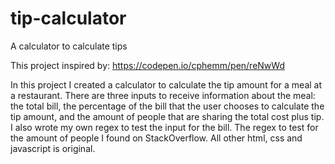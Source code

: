 # tip-calculator
 A calculator to calculate tips 

This project inspired by: https://codepen.io/cphemm/pen/reNwWd

In this project I created a calculator to calculate the tip amount for a meal at a restaurant. There are three inputs to receive information about the meal: the total bill, the percentage of the bill that the user chooses to calculate the tip amount, and the amount of people that are sharing the total cost plus tip. I also wrote my own regex to test the input for the bill. The regex to test for the amount of people I found on StackOverflow. All other html, css and javascript is original. 